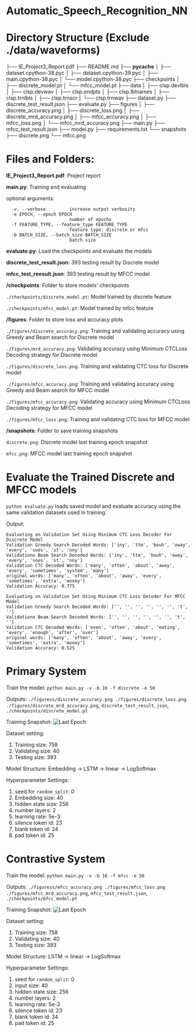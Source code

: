 # Automatic_Speech_Recognition_NN

# Directory Structure (Exclude ./data/waveforms)
├── IE_Project3_Report.pdf
├── README.md
├── __pycache__
│   ├── dataset.cpython-38.pyc
│   ├── dataset.cpython-39.pyc
│   ├── main.cpython-38.pyc
│   └── model.cpython-38.pyc
├── checkpoints
│   ├── discrete_model.pt
│   └── mfcc_model.pt
├── data
│   ├── clsp.devlbls
│   ├── clsp.devwav
│   ├── clsp.endpts
│   ├── clsp.lblnames
│   ├── clsp.trnlbls
│   ├── clsp.trnscr
│   └── clsp.trnwav
├── dataset.py
├── discrete_test_result.json
├── evaluate.py
├── figures
│   ├── discrete_accuracy.png
│   ├── discrete_loss.png
│   ├── discrete_mrd_accuracy.png
│   ├── mfcc_accuracy.png
│   ├── mfcc_loss.png
│   └── mfcc_mrd_accuracy.png
├── main.py
├── mfcc_test_result.json
├── model.py
├── requirements.txt
└── snapshots
    ├── discrete.png
    └── mfcc.png

# Files and Folders:

**IE_Project3_Report.pdf**: Project report

**main.py**: Training and evaluating

optional arguments:
```
  -v, --verbose         increase output verbosity
  -e EPOCH, --epoch EPOCH
                        number of epochs
  -f FEATURE_TYPE, --feature_type FEATURE_TYPE
                        feature type: discrete or mfcc
  -b BATCH_SIZE, --batch_size BATCH_SIZE
                        batch size
 ```                       

**evaluate.py**: Load the checkpoints and evaluate the models

**discrete_test_result.json**: 393 testing result by Discrete model

**mfcc_test_reesult.json**: 393 testing result by MFCC model

**/checkpoints**: Folder to store models' checkpoints

```./checkpoints/discrete_model.pt```: Model trained by discrete feature

```./checkpoints/mfcc_model.pt```: Model trained by mfcc feature


**/figures**: Folder to store loss and accuracy plots

```./figures/discrete_accuracy.png```: Training and validating accuracy using Greedy and Beam search for Discrete model

```./figures/mrd_accuracy.png```: Validating accuracy using Minimum CTCLoss Decoding strategy for Discrete model

```./figures/discrete_loss.png```: Training and validating CTC loss for Discrete model

```./figures/mfcc_accuracy.png```: Training and validating accuracy using Greedy and Beam search for MFCC model

```./figures/mfcc_accuracy.png```: Validating accuracy using Minimum CTCLoss Decoding strategy for MFCC model

```./figures/mfcc_loss.png```: Training and validating CTC loss for MFCC model

**/snapshots**: Folder to save training snapshots

```discrete.png```: Discrete model last training epoch snapshot

```mfcc.png```: MFCC model last training epoch snapshot

# Evaluate the Trained Discrete and MFCC models

```python evaluate.py``` loads saved model and evaluate accuracy using the same validation datasets used in training.

Output:

```
Evaluating on Validation Set Using Minimum CTC Loss Decoder For Discrete Model
Validation Greedy Search Decoded Words: ['iny', 'ttm', 'bouh', 'oway', 'every', 'soes', 'st', 'nny']
Validationo Beam Search Decoded Words: ['iny', 'ttm', 'bouh', 'oway', 'every', 'soes', 'st', 'nny']
Validation CTC Decoded Words: ['many', 'often', 'about', 'away', 'every', 'sometimes', 'system', 'many']
original words: ['many', 'often', 'about', 'away', 'every', 'sometimes', 'extra', 'money']
Validation Accuracy: 0.775

Evaluating on Validation Set Using Minimum CTC Loss Decoder For MFCC Model
Validation Greedy Search Decoded Words: ['', '', '', '', '', '', 't', '']
Validationo Beam Search Decoded Words: ['', '', '', '', '', '', 't', '']
Validation CTC Decoded Words: ['even', 'often', 'about', 'eating', 'every', 'enough', 'after', 'over']
original words: ['many', 'often', 'about', 'away', 'every', 'sometimes', 'extra', 'money']
Validation Accuracy: 0.525
```


# Primary System

Train the model: ```python main.py -v -b 16 -f discrete -e 50```

Outputs:  ```./figuress/discrete_accuracy.png ./figures/discrete_loss.png ./figures/discrete_mrd_accuracy.png```, ```discrete_test_result.json```, ```./checkpoints/discrete_model.pt```

Training Snapshot:
![Last Epoch](/snapshots/discrete.png)

Dataset setting:
1. Training size: 758
2. Validating size: 40
3. Testing size: 393

Model Structure:
Embedding -> LSTM -> linear -> LogSoftmax

Hyperparameter Settings: 
1. seed for ```random_split```: 0
2. Embedding size: 40
3. hidden state size: 256
4. number layers: 2
5. learning rate: 5e-3
6. silence token id: 23
7. blank token id: 24
8. pad token id: 25


# Contrastive System

Train the model: ```python main.py -v -b 16 -f mfcc -e 50```

Outputs:  ```./figuress/mfcc_accuracy.png ./figures/mfcc_loss.png ./figures/mfcc_mrd_accuracy.png```, ```mfcc_test_result.json```, ```./checkpoints/mfcc_model.pt```

Training Snapshot:
![Last Epoch](/snapshots/mfcc.png)

Dataset setting:
1. Training size: 758
2. Validating size: 40
3. Testing size: 393

Model Structure:
LSTM -> linear -> LogSoftmax

Hyperparameter Settings:
1. seed for ```random_split```: 0
2. input size: 40
3. hidden state size: 256
4. number layers: 2
5. learning rate: 5e-3
6. silence token id: 23
7. blank token id: 24
8. pad token id: 25

